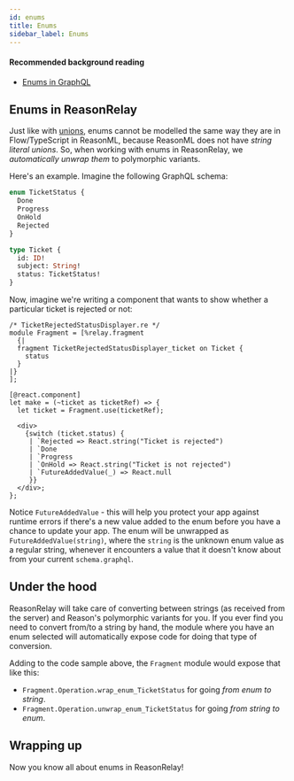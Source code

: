 ```yaml
---
id: enums
title: Enums
sidebar_label: Enums
---
```


#### Recommended background reading

- [Enums in GraphQL](https://graphql.org/learn/schema/#enumeration-types)

## Enums in ReasonRelay

Just like with [unions](unions), enums cannot be modelled the same way they are in Flow/TypeScript in ReasonML, because ReasonML does not have _string literal unions_. So, when working with enums in ReasonRelay, we _automatically unwrap them_ to polymorphic variants.

Here's an example. Imagine the following GraphQL schema:

```graphql
enum TicketStatus {
  Done
  Progress
  OnHold
  Rejected
}

type Ticket {
  id: ID!
  subject: String!
  status: TicketStatus!
}
```

Now, imagine we're writing a component that wants to show whether a particular ticket is rejected or not:

```reason
/* TicketRejectedStatusDisplayer.re */
module Fragment = [%relay.fragment
  {|
  fragment TicketRejectedStatusDisplayer_ticket on Ticket {
    status
  }
|}
];

[@react.component]
let make = (~ticket as ticketRef) => {
  let ticket = Fragment.use(ticketRef);

  <div>
    {switch (ticket.status) {
     | `Rejected => React.string("Ticket is rejected")
     | `Done
     | `Progress
     | `OnHold => React.string("Ticket is not rejected")
     | `FutureAddedValue(_) => React.null
     }}
  </div>;
};
```

Notice `FutureAddedValue` - this will help you protect your app against runtime errors if there's a new value added to the enum before you have a chance to update your app. The enum will be unwrapped as `FutureAddedValue(string)`, where the `string` is the unknown enum value as a regular string, whenever it encounters a value that it doesn't know about from your current `schema.graphql`.

## Under the hood

ReasonRelay will take care of converting between strings (as received from the server) and Reason's polymorphic variants for you. If you ever find you need to convert from/to a string by hand, the module where you have an enum selected will automatically expose code for doing that type of conversion.

Adding to the code sample above, the `Fragment` module would expose that like this:

- `Fragment.Operation.wrap_enum_TicketStatus` for going _from enum to string_.
- `Fragment.Operation.unwrap_enum_TicketStatus` for going _from string to enum_.

## Wrapping up

Now you know all about enums in ReasonRelay!
